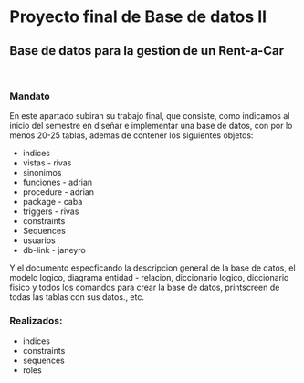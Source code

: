 # Proyecto final de Base de datos II
## Base de datos para la gestion de un Rent-a-Car

<br/>

### Mandato
En este apartado subiran su trabajo final, que consiste, como indicamos al inicio del semestre en diseñar e implementar una base de datos, con por lo menos 20-25 tablas, ademas de contener los siguientes objetos: 
* indices
* vistas - rivas
* sinonimos
* funciones - adrian
* procedure - adrian
* package - caba
* triggers - rivas
* constraints
* Sequences
* usuarios
* db-link - janeyro

Y el documento especficando la descripcion general de la base de datos, el modelo logico, diagrama entidad - relacion, diccionario logico, diccionario fisico y todos los comandos para crear la base de datos, printscreen de todas las tablas con sus datos., etc.

### Realizados:
* indices
* constraints
* sequences
* roles
